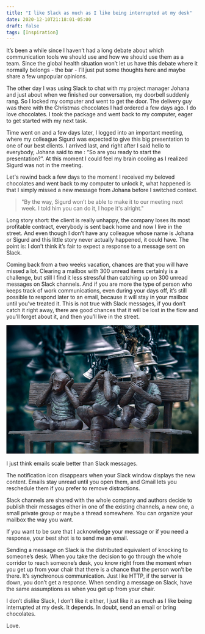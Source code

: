 ```yaml
---
title: "I like Slack as much as I like being interrupted at my desk"
date: 2020-12-10T21:18:01-05:00
draft: false
tags: [Inspiration]
---
```

It’s been a while since I haven’t had a long debate about which communication tools we should use and how we should use them as a team. Since the global health situation won’t let us have this debate where it normally belongs - the bar - I’ll just put some thoughts here and maybe share a few unpopular opinions.

The other day I was using Slack to chat with my project manager Johana and just about when we finished our conversation, my doorbell suddenly rang. So I locked my computer and went to get the door.
The delivery guy was there with the Christmas chocolates I had ordered a few days ago. I do love chocolates.
I took the package and went back to my computer, eager to get started with my next task.

Time went on and a few days later, I logged into an important meeting, where my colleague Sigurd was expected to give this big presentation to one of our best clients.
I arrived last, and right after I said hello to everybody, Johana said to me : “So are you ready to start the presentation?”.
At this moment I could feel my brain cooling as I realized Sigurd was not in the meeting.

Let's rewind back a few days to the moment I received my beloved chocolates and went back to my computer to unlock it, what happened is that I simply missed a new message from Johana before I switched context.

> "By the way, Sigurd won’t be able to make it to our meeting next week. I told him you can do it, I hope it's alright."

Long story short: the client is really unhappy, the company loses its most profitable contract, everybody is sent back home and now I live in the street. And even though I don’t have any colleague whose name is Johana or Sigurd and this little story never actually happened, it could have. The point is: I don’t think it’s fair to expect a response to a message sent on Slack.

Coming back from a two weeks vacation, chances are that you will have missed a lot. Clearing a mailbox with 300 unread items certainly is a challenge, but still I find it less stressful than catching up on 300 unread messages on Slack channels.
And if you are more the type of person who keeps track of work communications, even during your days off, it’s still possible to respond later to an email, because it will stay in your mailbox until you’ve treated it.
This is not true with Slack messages, if you don’t catch it right away, there are good chances that it will be lost in the flow and you’ll forget about it, and then you’ll live in the street.

![Monkeys with ringing bells](/img/monkeys_bells.jpg)

I just think emails scale better than Slack messages.

The notification icon disappears when your Slack window displays the new content. Emails stay unread until you open them, and Gmail lets you reschedule them if you prefer to remove distractions.

Slack channels are shared with the whole company and authors decide to publish their messages either in one of the existing channels, a new one, a small private group or maybe a thread somewhere. You can organize your mailbox the way you want.

If you want to be sure that I acknowledge your message or if you need a response, your best shot is to send me an email.

Sending a message on Slack is the distributed equivalent of knocking to someone’s desk.
When you take the decision to go through the whole corridor to reach someone’s desk, you know right from the moment when you get up from your chair that there is a chance that the person won’t be there. It’s synchronous communication. Just like HTTP, if the server is down, you don’t get a response.
When sending a message on Slack, have the same assumptions as when you get up from your chair.

I don’t dislike Slack, I don’t like it either, I just like it as much as I like being interrupted at my desk. It depends. In doubt, send an email or bring chocolates.

Love.
